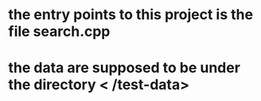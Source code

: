 # the entry points to this project is the file search.cpp

# the data are supposed to be under the directory < /test-data>
